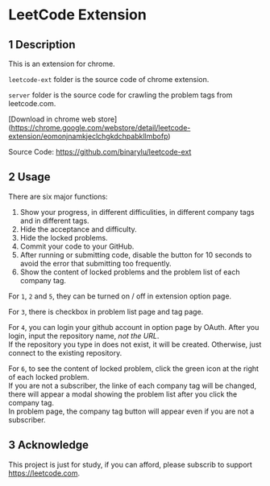 # LeetCode Extension

## 1 Description

This is an extension for chrome.

`leetcode-ext` folder is the source code of chrome extension.

`server` folder is the source code for crawling the problem tags from leetcode.com.

[Download in chrome web store]
(https://chrome.google.com/webstore/detail/leetcode-extension/eomonjnamkjeclchgkdchpabkllmbofp)

Source Code: <https://github.com/binarylu/leetcode-ext>

## 2 Usage

There are six major functions:

1. Show your progress, in different difficulities, in different company tags and in different tags.
2. Hide the acceptance and difficulty.
3. Hide the locked problems.
4. Commit your code to your GitHub.
5. After running or submitting code, disable the button for 10 seconds to avoid the error that submitting too frequently.
6. Show the content of locked problems and the problem list of each company tag.

For `1`, `2` and `5`, they can be turned on / off in extension option page.

For `3`, there is checkbox in problem list page and tag page.

For `4`, you can login your github account in option page by OAuth. After you login, input the repository name, *not the URL*.  
If the repository you type in does not exist, it will be created. Otherwise, just connect to the existing repository.

For `6`, to see the content of locked problem, click the green icon at the right of each locked problem.  
If you are not a subscriber, the linke of each company tag will be changed, there will appear a modal showing the problem list after you click the company tag.  
In problem page, the company tag button will appear even if you are not a subscriber.  

## 3 Acknowledge

This project is just for study, if you can afford, please subscrib to support <https://leetcode.com>.
